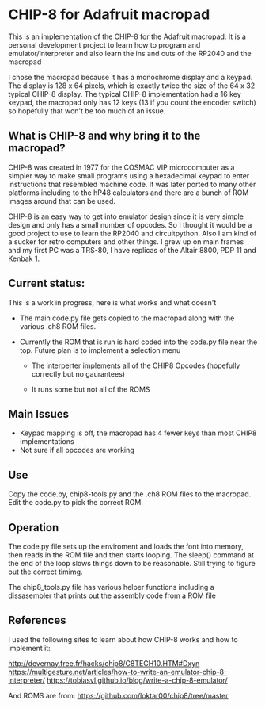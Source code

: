 # CHIP-8 for Adafruit macropad

This is an implementation of the CHIP-8 for the Adafruit macropad.  It is
a personal development project to learn how to program and emulator/interpreter
and also learn the ins and outs of the RP2040 and the macropad

I chose the macropad because it has a monochrome display and a keypad.  The
display is 128 x 64 pixels, which is exactly twice the size of the 64 x 32
typical CHIP-8 display.  The typical CHIP-8 implementation had a 16 key keypad,
the macropad only has 12 keys (13 if you count the encoder switch) so hopefully
that won't be too much of an issue.

## What is CHIP-8 and why bring it to the macropad?
CHIP-8 was created in 1977 for the COSMAC VIP microcomputer as a simpler way to
make small programs using a hexadecimal keypad to enter instructions that
resembled machine code.  It was later ported to many other platforms including
to the hP48 calculators and there are a bunch of ROM images around that can be
used.

CHIP-8 is an easy way to get into emulator design since it is very simple design and
only has a small number of opcodes. So I thought it would be a good project to
use to learn the RP2040 and circuitpython.  Also I am kind of a sucker for
retro computers and other things.  I grew up on main frames and my first PC was
a TRS-80, I have replicas of the Altair 8800, PDP 11 and Kenbak 1. 

## Current status:
This is a work in progress, here is what works and what doesn't

 - The main code.py file gets copied to the macropad along with the various .ch8
ROM files.

- Currently the ROM that is run is hard coded into the code.py file near the
  top. Future plan is to implement a selection menu

  - The interperter implements all of the CHIP8 Opcodes (hopefully correctly
    but no gaurantees)

  - It runs some but not all of the ROMS

## Main Issues
 - Keypad mapping is off, the macropad has 4 fewer keys than most CHIP8
   implementations
 - Not sure if all opcodes are working

 ## Use

 Copy the code.py, chip8-tools.py and the .ch8 ROM files to the macropad. Edit
 the code.py to pick the correct ROM.

 ## Operation

 The code.py file sets up the enviroment and loads the font into memory, then
 reads in the ROM file and then starts looping.  The sleep() command at the end
 of the loop slows things down to be reasonable.  Still trying to figure out
 the correct timimg.

 The chip8_tools.py file has various helper functions including a dissasembler
 that prints out the assembly code from a ROM file


 ## References
 I used the following sites to learn about how CHIP-8 works and how to
 implement it:

http://devernay.free.fr/hacks/chip8/C8TECH10.HTM#Dxyn
https://multigesture.net/articles/how-to-write-an-emulator-chip-8-interpreter/
https://tobiasvl.github.io/blog/write-a-chip-8-emulator/

And ROMS are from:
https://github.com/loktar00/chip8/tree/master
